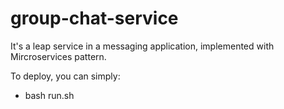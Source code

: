 # group-chat-service
It's a leap service in a messaging application, implemented with Mircroservices pattern.

To deploy, you can simply:

- bash run.sh